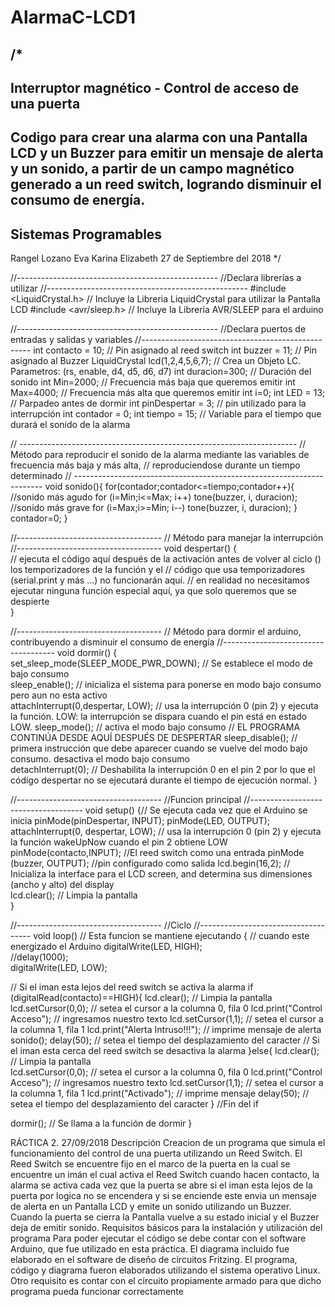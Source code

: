 # AlarmaC-LCD1
/*
----------------------------------------------------------------------
Interruptor magnético - Control de acceso de una puerta
-----------------------------------------------------------------------
Codigo para crear una alarma con una Pantalla LCD y un Buzzer para 
emitir un mensaje de alerta y un sonido, a partir de un campo magnético generado a un
reed switch, logrando disminuir el consumo de energía.
----------------------------------------------------------------------
Sistemas Programables
--------------------------------------------------------------------
Rangel Lozano Eva Karina Elizabeth
27 de Septiembre del 2018
*/

//--------------------------------------------------
//Declara librerías a utilizar
//--------------------------------------------------
#include <LiquidCrystal.h>    // Incluye la Libreria LiquidCrystal para utilizar la Pantalla LCD
#include <avr/sleep.h>        // Incluye la Librería AVR/SLEEP para el arduino

//--------------------------------------------------
//Declara puertos de entradas y salidas y variables
//--------------------------------------------------
int contacto = 10;                         // Pin asignado al reed switch
int buzzer = 11;                           // Pin asignado al Buzzer
LiquidCrystal lcd(1,2,4,5,6,7);           // Crea un Objeto LC. Parametros: (rs, enable, d4, d5, d6, d7)
int duracion=300;                         // Duración del sonido
int Min=2000;                            // Frecuencia más baja que queremos emitir
int Max=4000;                            // Frecuencia más alta que queremos emitir
int i=0;
int LED = 13;                             // Parpadeo antes de dormir
int pinDespertar = 3;                     // pin utilizado para la interrupción
int contador = 0;
int tiempo = 15;                          // Variable para el tiempo que durará el sonido de la alarma

// ---------------------------------------------------------------------
// Método para reproducir el sonido de la alarma mediante las variables de frecuencia más baja y más alta,
// reproduciendose durante un tiempo determinado
// ----------------------------------------------------------------------
void sonido(){
  for(contador;contador<=tiempo;contador++){
    //sonido más agudo
    for (i=Min;i<=Max; i++)
      tone(buzzer, i, duracion);
    //sonido más grave
    for (i=Max;i>=Min; i--)
      tone(buzzer, i, duracion);
  }
  contador=0;
}

//------------------------------------
// Método para manejar la interrupción
//------------------------------------
void despertar() {  
  // ejecuta el código aquí después de la activación antes de volver al ciclo () los temporizadores de la función y el 
  // código que usa temporizadores (serial.print y más ...) no funcionarán aquí.
  // en realidad no necesitamos ejecutar ninguna función especial aquí, ya que solo queremos que se despierte  
}

//------------------------------------
// Método para dormir el arduino, contribuyendo a disminuir el consumo de energía
//------------------------------------
void dormir() {  
    set_sleep_mode(SLEEP_MODE_PWR_DOWN);    // Se establece el modo de bajo consumo  
    sleep_enable();                         // inicializa el sistema para ponerse en modo bajo consumo pero aun no esta activo  
    attachInterrupt(0,despertar, LOW);      // usa la interrupción 0 (pin 2) y ejecuta la función. LOW: la interrupción se dispara cuando el pin está en estado LOW.
    sleep_mode();                           // activa el modo bajo consumo 
    // EL PROGRAMA CONTINÚA DESDE AQUÍ DESPUÉS DE DESPERTAR 
    sleep_disable();                        // primera instrucción que debe aparecer cuando se vuelve del modo bajo consumo. desactiva el modo bajo consumo  
    detachInterrupt(0);                     // Deshabilita la interrupción 0 en el pin 2 por lo que el código despertar no se ejecutará durante el tiempo de ejecución normal.
}

//------------------------------------
//Funcion principal
//------------------------------------
void setup() {// Se ejecuta cada vez que el Arduino se inicia
  pinMode(pinDespertar, INPUT);
  pinMode(LED, OUTPUT);
  attachInterrupt(0, despertar, LOW);   // usa la interrupción 0 (pin 2) y ejecuta la función wakeUpNow cuando el pin 2 obtiene LOW
  pinMode(contacto,INPUT);              //El reed switch como una entrada
  pinMode (buzzer, OUTPUT);             //pin configurado como salida
  lcd.begin(16,2);                      // Inicializa la interface para el LCD screen, and determina sus dimensiones (ancho y alto) del display                
  lcd.clear();                          // Limpia la pantalla                  
}

//------------------------------------
//Ciclo
//------------------------------------
void loop() // Esta funcion se mantiene ejecutando
{ // cuando este energizado el Arduino
  digitalWrite(LED, HIGH);  
  //delay(1000);  
  digitalWrite(LED, LOW);    
  
  // Si el iman esta lejos del reed switch se activa la alarma
  if (digitalRead(contacto)==HIGH){
    lcd.clear();                          // Limpia la pantalla  
    lcd.setCursor(0,0);                   // setea el cursor a la columna 0, fila 0
    lcd.print("Control Acceso");          // ingresamos nuestro texto
    lcd.setCursor(1,1);                   // setea el cursor a la columna 1, fila 1
    lcd.print("Alerta Intruso!!!");       // imprime mensaje de alerta
    sonido();
    delay(50);                            // setea el tiempo del desplazamiento del caracter
  // Si el iman esta cerca del reed switch se desactiva la alarma
  }else{
    lcd.clear();                          // Limpia la pantalla  
    lcd.setCursor(0,0);                   // setea el cursor a la columna 0, fila 0
    lcd.print("Control Acceso");          // ingresamos nuestro texto
    lcd.setCursor(1,1);                   // setea el cursor a la columna 1, fila 1
    lcd.print("Activado");                // imprime mensaje
    delay(50);                            // setea el tiempo del desplazamiento del caracter
  } //Fin del if

  dormir();     // Se llama a la función de dormir
}


RÁCTICA 2.  27/09/2018
Descripción
Creacion de un programa que simula el funcionamiento del control de una puerta utilizando un Reed Switch. 
El Reed Switch se encuentre fijo en el marco de la puerta en la cual se encuentre un imán el cual activa el Reed Switch cuando hacen contacto, 
la alarma se activa cada vez que la puerta se abre si el iman esta lejos de la puerta por logica no se encendera y si se enciende este envia un mensaje de alerta en un Pantalla LCD 
y emite un sonido utilizando un Buzzer. Cuando la puerta se cierra la Pantalla vuelve a su estado inicial y el Buzzer deja de emitir sonido. 
Requisitos básicos para la instalación y utilización del programa
Para poder ejecutar el código se debe contar con el software Arduino, que fue utilizado en esta práctica.
El diagrama incluido fue elaborado en el software de diseño de circuitos Fritzing.
El programa, código y diagrama fueron elaborados utilizando el sistema operativo Linux.
Otro requisito es contar con el circuito propiamente armado para que dicho programa pueda funcionar correctamente
